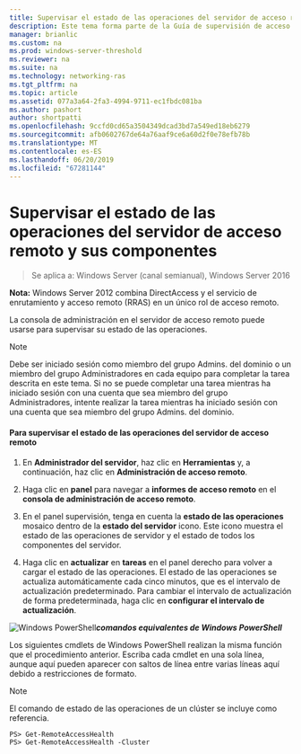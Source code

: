 ```yaml
---
title: Supervisar el estado de las operaciones del servidor de acceso remoto y sus componentes
description: Este tema forma parte de la Guía de supervisión de acceso remoto y las cuentas en Windows Server 2016.
manager: brianlic
ms.custom: na
ms.prod: windows-server-threshold
ms.reviewer: na
ms.suite: na
ms.technology: networking-ras
ms.tgt_pltfrm: na
ms.topic: article
ms.assetid: 077a3a64-2fa3-4994-9711-ec1fbdc081ba
ms.author: pashort
author: shortpatti
ms.openlocfilehash: 9ccfd0cd65a3504349dcad3bd7a549ed18eb6279
ms.sourcegitcommit: afb0602767de64a76aaf9ce6a60d2f0e78efb78b
ms.translationtype: MT
ms.contentlocale: es-ES
ms.lasthandoff: 06/20/2019
ms.locfileid: "67281144"
---
```

# <a name="monitor-the-operations-status-of-the-remote-access-server-and-its-components"></a>Supervisar el estado de las operaciones del servidor de acceso remoto y sus componentes

>Se aplica a: Windows Server (canal semianual), Windows Server 2016

**Nota:** Windows Server 2012 combina DirectAccess y el servicio de enrutamiento y acceso remoto (RRAS) en un único rol de acceso remoto.  
  
La consola de administración en el servidor de acceso remoto puede usarse para supervisar su estado de las operaciones.  
  
> [!NOTE]  
> Debe ser iniciado sesión como miembro del grupo Admins. del dominio o un miembro del grupo Administradores en cada equipo para completar la tarea descrita en este tema. Si no se puede completar una tarea mientras ha iniciado sesión con una cuenta que sea miembro del grupo Administradores, intente realizar la tarea mientras ha iniciado sesión con una cuenta que sea miembro del grupo Admins. del dominio.  
  
#### <a name="to-monitor-the-remote-access-server-operations-status"></a>Para supervisar el estado de las operaciones del servidor de acceso remoto  
  
1.  En **Administrador del servidor**, haz clic en **Herramientas** y, a continuación, haz clic en **Administración de acceso remoto**.  
  
2.  Haga clic en **panel** para navegar a **informes de acceso remoto** en el **consola de administración de acceso remoto**.  
  
3.  En el panel supervisión, tenga en cuenta la **estado de las operaciones** mosaico dentro de la **estado del servidor** icono. Este icono muestra el estado de las operaciones de servidor y el estado de todos los componentes del servidor.  
  
4.  Haga clic en **actualizar** en **tareas** en el panel derecho para volver a cargar el estado de las operaciones. El estado de las operaciones se actualiza automáticamente cada cinco minutos, que es el intervalo de actualización predeterminado. Para cambiar el intervalo de actualización de forma predeterminada, haga clic en **configurar el intervalo de actualización**.  
  
![Windows PowerShell](../../../media/Monitor-the-operations-status-of-the-Remote-Access-server-and-its-components/PowerShellLogoSmall.gif)***<em>comandos equivalentes de Windows PowerShell</em>***  
  
Los siguientes cmdlets de Windows PowerShell realizan la misma función que el procedimiento anterior. Escriba cada cmdlet en una sola línea, aunque aquí pueden aparecer con saltos de línea entre varias líneas aquí debido a restricciones de formato.  
  
> [!NOTE]  
> El comando de estado de las operaciones de un clúster se incluye como referencia.  
  
```  
PS> Get-RemoteAccessHealth  
PS> Get-RemoteAccessHealth -Cluster  
```  
  


